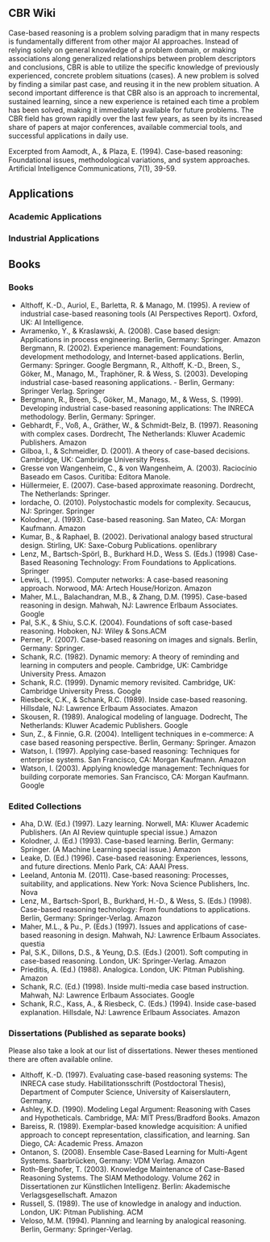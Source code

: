 ## CBR Wiki 

Case-based reasoning is a problem solving paradigm that in many respects is fundamentally different from other major AI approaches. Instead of relying solely on general knowledge of a problem domain, or making associations along generalized relationships between problem descriptors and conclusions, CBR is able to utilize the specific knowledge of previously experienced, concrete problem situations (cases). A new problem is solved by finding a similar past case, and reusing it in the new problem situation. A second important difference is that CBR also is an approach to incremental, sustained learning, since a new experience is retained each time a problem has been solved, making it immediately available for future problems. The CBR field has grown rapidly over the last few years, as seen by its increased share of papers at major conferences, available commercial tools, and successful applications in daily use.

Excerpted from Aamodt, A., & Plaza, E. (1994). Case-based reasoning: Foundational issues, methodological variations, and system approaches. Artificial Intelligence Communications, 7(1), 39-59.

## Applications

### Academic Applications

### Industrial Applications

## Books

### Books
 - Althoff, K.-D., Auriol, E., Barletta, R. & Manago, M. (1995). A review of industrial case-based reasoning tools (AI Perspectives Report). Oxford, UK: AI Intelligence.
 - Avramenko, Y., & Kraslawski, A. (2008). Case based design: Applications in process engineering. Berlin, Germany: Springer. Amazon
Bergmann, R. (2002). Experience management: Foundations, development methodology, and Internet-based applications. Berlin, Germany: Springer. Google
Bergmann, R., Althoff, K.-D., Breen, S., Göker, M., Manago, M., Traphöner, R. & Wess, S. (2003). Developing industrial case-based reasoning applications.  - Berlin, Germany: Springer Verlag. Springer
 - Bergmann, R., Breen, S., Göker, M., Manago, M., & Wess, S. (1999). Developing industrial case-based reasoning applications: The INRECA methodology. Berlin, Germany: Springer.
 - Gebhardt, F., Voß, A., Gräther, W., & Schmidt-Belz, B. (1997). Reasoning with complex cases. Dordrecht, The Netherlands: Kluwer Academic Publishers. Amazon
 - Gilboa, I., & Schmeidler, D. (2001). A theory of case-based decisions. Cambridge, UK: Cambridge University Press.
 - Gresse von Wangenheim, C., & von Wangenheim, A. (2003). Raciocínio Baseado em Casos. Curitiba: Editora Manole.
 - Hüllermeier, E. (2007). Case-based approximate reasoning. Dordrecht, The Netherlands: Springer.
 - Iordache, O. (2010). Polystochastic models for complexity. Secaucus, NJ: Springer. Springer
 - Kolodner, J. (1993). Case-based reasoning. San Mateo, CA: Morgan Kaufmann. Amazon
 - Kumar, B., & Raphael, B. (2002). Derivational analogy based structural design. Stirling, UK: Saxe-Coburg Publications. openlibrary
 - Lenz, M., Bartsch-Spörl, B., Burkhard H.D., Wess S. (Eds.) (1998) Case-Based Reasoning Technology: From Foundations to Applications. Springer
 - Lewis, L. (1995). Computer networks: A case-based reasoning approach. Norwood, MA: Artech House/Horizon. Amazon
 - Maher, M.L., Balachandran, M.B., & Zhang, D.M. (1995). Case-based reasoning in design. Mahwah, NJ: Lawrence Erlbaum Associates. Google
 - Pal, S.K., & Shiu, S.C.K. (2004). Foundations of soft case-based reasoning. Hoboken, NJ: Wiley & Sons.ACM
 - Perner, P. (2007). Case-based reasoning on images and signals. Berlin, Germany: Springer.
 - Schank, R.C. (1982). Dynamic memory: A theory of reminding and learning in computers and people. Cambridge, UK: Cambridge University Press. Amazon
 - Schank, R.C. (1999). Dynamic memory revisited. Cambridge, UK: Cambridge University Press. Google
 - Riesbeck, C.K., & Schank, R.C. (1989). Inside case-based reasoning. Hillsdale, NJ: Lawrence Erlbaum Associates. Amazon
 - Skousen, R. (1989). Analogical modeling of language. Dodrecht, The Netherlands: Kluwer Academic Publishers. Google
 - Sun, Z., & Finnie, G.R. (2004). Intelligent techniques in e-commerce: A case based reasoning perspective. Berlin, Germany: Springer. Amazon
 - Watson, I. (1997). Applying case-based reasoning: Techniques for enterprise systems. San Francisco, CA: Morgan Kaufmann. Amazon
 - Watson, I. (2003). Applying knowledge management: Techniques for building corporate memories. San Francisco, CA: Morgan Kaufmann. Google

### Edited Collections
 - Aha, D.W. (Ed.) (1997). Lazy learning. Norwell, MA: Kluwer Academic Publishers. (An AI Review quintuple special issue.) Amazon
 - Kolodner, J. (Ed.) (1993). Case-based learning. Berlin, Germany: Springer. (A Machine Learning special issue.) Amazon
 - Leake, D. (Ed.) (1996). Case-based reasoning: Experiences, lessons, and future directions. Menlo Park, CA: AAAI Press.
 - Leeland, Antonia M. (2011). Case-based reasoning: Processes, suitability, and applications. New York: Nova Science Publishers, Inc. Nova
 - Lenz, M., Bartsch-Sporl, B., Burkhard, H.-D., & Wess, S. (Eds.) (1998). Case-based reasoning technology: From foundations to applications. Berlin, Germany: Springer-Verlag. Amazon
 - Maher, M.L., & Pu., P. (Eds.) (1997). Issues and applications of case-based reasoning in design. Mahwah, NJ: Lawrence Erlbaum Associates. questia
 - Pal, S.K., Dillons, D.S., & Yeung, D.S. (Eds.) (2001). Soft computing in case-based reasoning. London, UK: Springer-Verlag. Amazon
 - Prieditis, A. (Ed.) (1988). Analogica. London, UK: Pitman Publishing. Amazon
 - Schank, R.C. (Ed.) (1998). Inside multi-media case based instruction. Mahwah, NJ: Lawrence Erlbaum Associates. Google
 - Schank, R.C., Kass, A., & Riesbeck, C. (Eds.) (1994). Inside case-based explanation. Hillsdale, NJ: Lawrence Erlbaum Associates. Amazon 

### Dissertations (Published as separate books)
Please also take a look at our list of dissertations. Newer theses mentioned there are often available online.
 - Althoff, K.-D. (1997). Evaluating case-based reasoning systems: The INRECA case study. Habilitationsschrift (Postdoctoral Thesis), Department of Computer Science, University of Kaiserslautern, Germany.
 - Ashley, K.D. (1990). Modeling Legal Argument: Reasoning with Cases and Hypotheticals. Cambridge, MA: MIT Press/Bradford Books. Amazon
 - Bareiss, R. (1989). Exemplar-based knowledge acquisition: A unified approach to concept representation, classification, and learning. San Diego, CA: Academic Press. Amazon
 - Ontanon, S. (2008). Ensemble Case-Based Learning for Multi-Agent Systems. Saarbrücken, Germany: VDM Verlag. Amazon
 - Roth-Berghofer, T. (2003). Knowledge Maintenance of Case-Based Reasoning Systems. The SIAM Methodology. Volume 262 in Dissertationen zur Künstlichen Intelligenz. Berlin: Akademische Verlagsgesellschaft. Amazon
 - Russell, S. (1989). The use of knowledge in analogy and induction. London, UK: Pitman Publishing. ACM
 - Veloso, M.M. (1994). Planning and learning by analogical reasoning. Berlin, Germany: Springer-Verlag.
